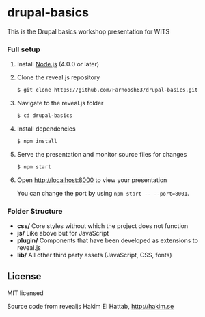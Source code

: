 # drupal-basics
This is the Drupal basics workshop presentation for WITS

### Full setup

1. Install [Node.js](http://nodejs.org/) (4.0.0 or later)

1. Clone the reveal.js repository
   ```sh
   $ git clone https://github.com/Farnoosh63/drupal-basics.git
   ```

1. Navigate to the reveal.js folder
   ```sh
   $ cd drupal-basics
   ```

1. Install dependencies
   ```sh
   $ npm install
   ```

1. Serve the presentation and monitor source files for changes
   ```sh
   $ npm start
   ```

1. Open <http://localhost:8000> to view your presentation

   You can change the port by using `npm start -- --port=8001`.

### Folder Structure

- **css/** Core styles without which the project does not function
- **js/** Like above but for JavaScript
- **plugin/** Components that have been developed as extensions to reveal.js
- **lib/** All other third party assets (JavaScript, CSS, fonts)


## License

MIT licensed

Source code from revealjs Hakim El Hattab, http://hakim.se
